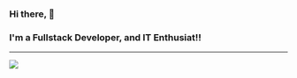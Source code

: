 ### Hi there, 👋
### I'm a Fullstack Developer, and IT Enthusiat!!

---

<img src="https://github-readme-stats.vercel.app/api/top-langs/?username=kalinggapadelmuhamad&layout=compact&theme=radical">
